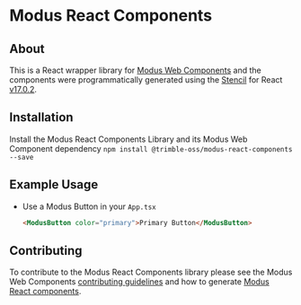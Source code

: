 # Modus React Components

## About

This is a React wrapper library for [Modus Web Components](https://www.npmjs.com/package/@trimble-oss/modus-web-components) and the components were programmatically generated using the [Stencil](https://stenciljs.com/) for React [v17.0.2](https://github.com/facebook/react/blob/main/CHANGELOG.md#1702-march-22-2021).

## Installation

Install the Modus React Components Library and its Modus Web Component dependency
`npm install @trimble-oss/modus-react-components --save`

## Example Usage

- Use a Modus Button in your `App.tsx`

  ```html
  <ModusButton color="primary">Primary Button</ModusButton>
  ```

## Contributing

To contribute to the Modus React Components library please see the Modus Web Components [contributing guidelines](https://github.com/trimble-oss/modus-web-components/blob/main/CONTRIBUTING.md) and how to generate [Modus React components](https://github.com/trimble-oss/modus-web-components/blob/main/CONTRIBUTING.md#react).
